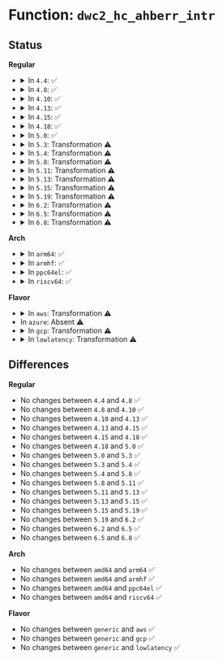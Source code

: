 # Function: <code>dwc2_hc_ahberr_intr</code>

## Status
<b>Regular</b>
<ul>
<li>
<details>
<summary>In <code>4.4</code>: ✅</summary>

```c
void dwc2_hc_ahberr_intr(struct dwc2_hsotg *hsotg, struct dwc2_host_chan *chan, int chnum, struct dwc2_qtd *qtd);
```

**Collision:** Unique Static

**Inline:** No

**Transformation:** False

**Instances:**

```
In drivers/usb/dwc2/hcd_intr.c (ffffffff8162b040)
Location: drivers/usb/dwc2/hcd_intr.c:1489
Inline: False
Direct callers:
  - drivers/usb/dwc2/hcd_intr.c:dwc2_handle_hcd_intr
  - drivers/usb/dwc2/hcd_intr.c:dwc2_handle_hcd_intr
```
**Symbols:**

```
ffffffff8162b040-ffffffff8162b2c4: dwc2_hc_ahberr_intr (STB_LOCAL)
```
</details>
</li>
<li>
<details>
<summary>In <code>4.8</code>: ✅</summary>

```c
void dwc2_hc_ahberr_intr(struct dwc2_hsotg *hsotg, struct dwc2_host_chan *chan, int chnum, struct dwc2_qtd *qtd);
```

**Collision:** Unique Static

**Inline:** No

**Transformation:** False

**Instances:**

```
In drivers/usb/dwc2/hcd_intr.c (ffffffff8168b1f0)
Location: drivers/usb/dwc2/hcd_intr.c:1495
Inline: False
Direct callers:
  - drivers/usb/dwc2/hcd_intr.c:dwc2_hc_n_intr
  - drivers/usb/dwc2/hcd_intr.c:dwc2_hc_n_intr
```
**Symbols:**

```
ffffffff8168b1f0-ffffffff8168b471: dwc2_hc_ahberr_intr (STB_LOCAL)
```
</details>
</li>
<li>
<details>
<summary>In <code>4.10</code>: ✅</summary>

```c
void dwc2_hc_ahberr_intr(struct dwc2_hsotg *hsotg, struct dwc2_host_chan *chan, int chnum, struct dwc2_qtd *qtd);
```

**Collision:** Unique Static

**Inline:** No

**Transformation:** False

**Instances:**

```
In drivers/usb/dwc2/hcd_intr.c (ffffffff816b9300)
Location: drivers/usb/dwc2/hcd_intr.c:1500
Inline: False
Direct callers:
  - drivers/usb/dwc2/hcd_intr.c:dwc2_hc_n_intr
  - drivers/usb/dwc2/hcd_intr.c:dwc2_hc_n_intr
```
**Symbols:**

```
ffffffff816b9300-ffffffff816b957d: dwc2_hc_ahberr_intr (STB_LOCAL)
```
</details>
</li>
<li>
<details>
<summary>In <code>4.13</code>: ✅</summary>

```c
void dwc2_hc_ahberr_intr(struct dwc2_hsotg *hsotg, struct dwc2_host_chan *chan, int chnum, struct dwc2_qtd *qtd);
```

**Collision:** Unique Static

**Inline:** No

**Transformation:** False

**Instances:**

```
In drivers/usb/dwc2/hcd_intr.c (ffffffff816cd610)
Location: drivers/usb/dwc2/hcd_intr.c:1505
Inline: False
Direct callers:
  - drivers/usb/dwc2/hcd_intr.c:dwc2_hc_n_intr
  - drivers/usb/dwc2/hcd_intr.c:dwc2_hc_n_intr
```
**Symbols:**

```
ffffffff816cd610-ffffffff816cd87b: dwc2_hc_ahberr_intr (STB_LOCAL)
```
</details>
</li>
<li>
<details>
<summary>In <code>4.15</code>: ✅</summary>

```c
void dwc2_hc_ahberr_intr(struct dwc2_hsotg *hsotg, struct dwc2_host_chan *chan, int chnum, struct dwc2_qtd *qtd);
```

**Collision:** Unique Static

**Inline:** No

**Transformation:** False

**Instances:**

```
In drivers/usb/dwc2/hcd_intr.c (ffffffff81739c20)
Location: drivers/usb/dwc2/hcd_intr.c:1506
Inline: False
Direct callers:
  - drivers/usb/dwc2/hcd_intr.c:dwc2_hc_n_intr
  - drivers/usb/dwc2/hcd_intr.c:dwc2_hc_n_intr
```
**Symbols:**

```
ffffffff81739c20-ffffffff81739e8e: dwc2_hc_ahberr_intr (STB_LOCAL)
```
</details>
</li>
<li>
<details>
<summary>In <code>4.18</code>: ✅</summary>

```c
void dwc2_hc_ahberr_intr(struct dwc2_hsotg *hsotg, struct dwc2_host_chan *chan, int chnum, struct dwc2_qtd *qtd);
```

**Collision:** Unique Static

**Inline:** No

**Transformation:** False

**Instances:**

```
In drivers/usb/dwc2/hcd_intr.c (ffffffff8177a240)
Location: drivers/usb/dwc2/hcd_intr.c:1550
Inline: False
Direct callers:
  - drivers/usb/dwc2/hcd_intr.c:dwc2_hc_n_intr
  - drivers/usb/dwc2/hcd_intr.c:dwc2_hc_n_intr
```
**Symbols:**

```
ffffffff8177a240-ffffffff8177a4b2: dwc2_hc_ahberr_intr (STB_LOCAL)
```
</details>
</li>
<li>
<details>
<summary>In <code>5.0</code>: ✅</summary>

```c
void dwc2_hc_ahberr_intr(struct dwc2_hsotg *hsotg, struct dwc2_host_chan *chan, int chnum, struct dwc2_qtd *qtd);
```

**Collision:** Unique Static

**Inline:** No

**Transformation:** False

**Instances:**

```
In drivers/usb/dwc2/hcd_intr.c (ffffffff817a0740)
Location: drivers/usb/dwc2/hcd_intr.c:1550
Inline: False
Direct callers:
  - drivers/usb/dwc2/hcd_intr.c:dwc2_hc_n_intr
  - drivers/usb/dwc2/hcd_intr.c:dwc2_hc_n_intr
```
**Symbols:**

```
ffffffff817a0740-ffffffff817a0a0b: dwc2_hc_ahberr_intr (STB_LOCAL)
```
</details>
</li>
<li>
<details>
<summary>In <code>5.3</code>: Transformation ⚠️</summary>

```c
void dwc2_hc_ahberr_intr(struct dwc2_hsotg *hsotg, struct dwc2_host_chan *chan, int chnum, struct dwc2_qtd *qtd);
```

**Collision:** Unique Static

**Inline:** No

**Transformation:** True

**Instances:**

```
In drivers/usb/dwc2/hcd_intr.c (0)
Location: drivers/usb/dwc2/hcd_intr.c:1550
Inline: False
Direct callers:
  - drivers/usb/dwc2/hcd_intr.c:dwc2_hc_n_intr
  - drivers/usb/dwc2/hcd_intr.c:dwc2_hc_chhltd_intr_dma
```
**Symbols:**

```
ffffffff817df870-ffffffff817df999: dwc2_hc_ahberr_intr (STB_LOCAL)
ffffffff817e1677-ffffffff817e1829: dwc2_hc_ahberr_intr.cold (STB_LOCAL)
```
</details>
</li>
<li>
<details>
<summary>In <code>5.4</code>: Transformation ⚠️</summary>

```c
void dwc2_hc_ahberr_intr(struct dwc2_hsotg *hsotg, struct dwc2_host_chan *chan, int chnum, struct dwc2_qtd *qtd);
```

**Collision:** Unique Static

**Inline:** No

**Transformation:** True

**Instances:**

```
In drivers/usb/dwc2/hcd_intr.c (0)
Location: drivers/usb/dwc2/hcd_intr.c:1550
Inline: False
Direct callers:
  - drivers/usb/dwc2/hcd_intr.c:dwc2_hc_n_intr
  - drivers/usb/dwc2/hcd_intr.c:dwc2_hc_chhltd_intr_dma
```
**Symbols:**

```
ffffffff81810760-ffffffff81810889: dwc2_hc_ahberr_intr (STB_LOCAL)
ffffffff81812567-ffffffff81812719: dwc2_hc_ahberr_intr.cold (STB_LOCAL)
```
</details>
</li>
<li>
<details>
<summary>In <code>5.8</code>: Transformation ⚠️</summary>

```c
void dwc2_hc_ahberr_intr(struct dwc2_hsotg *hsotg, struct dwc2_host_chan *chan, int chnum, struct dwc2_qtd *qtd);
```

**Collision:** Unique Static

**Inline:** No

**Transformation:** True

**Instances:**

```
In drivers/usb/dwc2/hcd_intr.c (0)
Location: drivers/usb/dwc2/hcd_intr.c:1550
Inline: False
Direct callers:
  - drivers/usb/dwc2/hcd_intr.c:dwc2_hc_n_intr
  - drivers/usb/dwc2/hcd_intr.c:dwc2_hc_chhltd_intr_dma
```
**Symbols:**

```
ffffffff818e17e0-ffffffff818e190c: dwc2_hc_ahberr_intr (STB_LOCAL)
ffffffff818e35dd-ffffffff818e378f: dwc2_hc_ahberr_intr.cold (STB_LOCAL)
```
</details>
</li>
<li>
<details>
<summary>In <code>5.11</code>: Transformation ⚠️</summary>

```c
void dwc2_hc_ahberr_intr(struct dwc2_hsotg *hsotg, struct dwc2_host_chan *chan, int chnum, struct dwc2_qtd *qtd);
```

**Collision:** Unique Static

**Inline:** No

**Transformation:** True

**Instances:**

```
In drivers/usb/dwc2/hcd_intr.c (0)
Location: drivers/usb/dwc2/hcd_intr.c:1550
Inline: False
Direct callers:
  - drivers/usb/dwc2/hcd_intr.c:dwc2_hc_n_intr
  - drivers/usb/dwc2/hcd_intr.c:dwc2_hc_chhltd_intr_dma
```
**Symbols:**

```
ffffffff818eb040-ffffffff818eb16c: dwc2_hc_ahberr_intr (STB_LOCAL)
ffffffff81c1fb15-ffffffff81c1fcc7: dwc2_hc_ahberr_intr.cold (STB_LOCAL)
```
</details>
</li>
<li>
<details>
<summary>In <code>5.13</code>: Transformation ⚠️</summary>

```c
void dwc2_hc_ahberr_intr(struct dwc2_hsotg *hsotg, struct dwc2_host_chan *chan, int chnum, struct dwc2_qtd *qtd);
```

**Collision:** Unique Static

**Inline:** No

**Transformation:** True

**Instances:**

```
In drivers/usb/dwc2/hcd_intr.c (0)
Location: drivers/usb/dwc2/hcd_intr.c:1550
Inline: False
Direct callers:
  - drivers/usb/dwc2/hcd_intr.c:dwc2_hc_n_intr
  - drivers/usb/dwc2/hcd_intr.c:dwc2_hc_chhltd_intr_dma
```
**Symbols:**

```
ffffffff818cee70-ffffffff818cef9c: dwc2_hc_ahberr_intr (STB_LOCAL)
ffffffff81c11ae4-ffffffff81c11c8a: dwc2_hc_ahberr_intr.cold (STB_LOCAL)
```
</details>
</li>
<li>
<details>
<summary>In <code>5.15</code>: Transformation ⚠️</summary>

```c
void dwc2_hc_ahberr_intr(struct dwc2_hsotg *hsotg, struct dwc2_host_chan *chan, int chnum, struct dwc2_qtd *qtd);
```

**Collision:** Unique Static

**Inline:** No

**Transformation:** True

**Instances:**

```
In drivers/usb/dwc2/hcd_intr.c (0)
Location: drivers/usb/dwc2/hcd_intr.c:1550
Inline: False
Direct callers:
  - drivers/usb/dwc2/hcd_intr.c:dwc2_hc_n_intr
  - drivers/usb/dwc2/hcd_intr.c:dwc2_hc_chhltd_intr_dma
```
**Symbols:**

```
ffffffff81968360-ffffffff81968546: dwc2_hc_ahberr_intr (STB_LOCAL)
ffffffff81d1d341-ffffffff81d1d4ca: dwc2_hc_ahberr_intr.cold (STB_LOCAL)
```
</details>
</li>
<li>
<details>
<summary>In <code>5.19</code>: Transformation ⚠️</summary>

```c
void dwc2_hc_ahberr_intr(struct dwc2_hsotg *hsotg, struct dwc2_host_chan *chan, int chnum, struct dwc2_qtd *qtd);
```

**Collision:** Unique Static

**Inline:** No

**Transformation:** True

**Instances:**

```
In drivers/usb/dwc2/hcd_intr.c (0)
Location: drivers/usb/dwc2/hcd_intr.c:1550
Inline: False
Direct callers:
  - drivers/usb/dwc2/hcd_intr.c:dwc2_hc_n_intr
  - drivers/usb/dwc2/hcd_intr.c:dwc2_hc_chhltd_intr_dma
```
**Symbols:**

```
ffffffff81ac2510-ffffffff81ac26fd: dwc2_hc_ahberr_intr (STB_LOCAL)
ffffffff81ee8b95-ffffffff81ee8d4e: dwc2_hc_ahberr_intr.cold (STB_LOCAL)
```
</details>
</li>
<li>
<details>
<summary>In <code>6.2</code>: Transformation ⚠️</summary>

```c
void dwc2_hc_ahberr_intr(struct dwc2_hsotg *hsotg, struct dwc2_host_chan *chan, int chnum, struct dwc2_qtd *qtd);
```

**Collision:** Unique Static

**Inline:** No

**Transformation:** True

**Instances:**

```
In drivers/usb/dwc2/hcd_intr.c (0)
Location: drivers/usb/dwc2/hcd_intr.c:1520
Inline: False
Direct callers:
  - drivers/usb/dwc2/hcd_intr.c:dwc2_hc_n_intr
  - drivers/usb/dwc2/hcd_intr.c:dwc2_hc_chhltd_intr_dma
```
**Symbols:**

```
ffffffff81c4c240-ffffffff81c4c596: dwc2_hc_ahberr_intr (STB_LOCAL)
ffffffff820a3f5c-ffffffff820a4053: dwc2_hc_ahberr_intr.cold (STB_LOCAL)
```
</details>
</li>
<li>
<details>
<summary>In <code>6.5</code>: Transformation ⚠️</summary>

```c
void dwc2_hc_ahberr_intr(struct dwc2_hsotg *hsotg, struct dwc2_host_chan *chan, int chnum, struct dwc2_qtd *qtd);
```

**Collision:** Unique Static

**Inline:** No

**Transformation:** True

**Instances:**

```
In drivers/usb/dwc2/hcd_intr.c (0)
Location: drivers/usb/dwc2/hcd_intr.c:1520
Inline: False
Direct callers:
  - drivers/usb/dwc2/hcd_intr.c:dwc2_hc_n_intr
  - drivers/usb/dwc2/hcd_intr.c:dwc2_hc_chhltd_intr_dma
```
**Symbols:**

```
ffffffff81cb38b0-ffffffff81cb3c06: dwc2_hc_ahberr_intr (STB_LOCAL)
ffffffff82125519-ffffffff82125610: dwc2_hc_ahberr_intr.cold (STB_LOCAL)
```
</details>
</li>
<li>
<details>
<summary>In <code>6.8</code>: Transformation ⚠️</summary>

```c
void dwc2_hc_ahberr_intr(struct dwc2_hsotg *hsotg, struct dwc2_host_chan *chan, int chnum, struct dwc2_qtd *qtd);
```

**Collision:** Unique Static

**Inline:** No

**Transformation:** True

**Instances:**

```
In drivers/usb/dwc2/hcd_intr.c (0)
Location: drivers/usb/dwc2/hcd_intr.c:1520
Inline: False
Direct callers:
  - drivers/usb/dwc2/hcd_intr.c:dwc2_hc_n_intr
  - drivers/usb/dwc2/hcd_intr.c:dwc2_hc_chhltd_intr_dma
```
**Symbols:**

```
ffffffff81d685e0-ffffffff81d68936: dwc2_hc_ahberr_intr (STB_LOCAL)
ffffffff82206ced-ffffffff82206de4: dwc2_hc_ahberr_intr.cold (STB_LOCAL)
```
</details>
</li>
</ul>
<b>Arch</b>
<ul>
<li>
<details>
<summary>In <code>arm64</code>: ✅</summary>

```c
void dwc2_hc_ahberr_intr(struct dwc2_hsotg *hsotg, struct dwc2_host_chan *chan, int chnum, struct dwc2_qtd *qtd);
```

**Collision:** Unique Static

**Inline:** No

**Transformation:** False

**Instances:**

```
In drivers/usb/dwc2/hcd_intr.c (ffff800010a49900)
Location: drivers/usb/dwc2/hcd_intr.c:1550
Inline: False
Direct callers:
  - drivers/usb/dwc2/hcd_intr.c:dwc2_hc_n_intr
  - drivers/usb/dwc2/hcd_intr.c:dwc2_hc_chhltd_intr_dma
```
**Symbols:**

```
ffff800010a49900-ffff800010a49c0c: dwc2_hc_ahberr_intr (STB_LOCAL)
```
</details>
</li>
<li>
<details>
<summary>In <code>armhf</code>: ✅</summary>

```c
void dwc2_hc_ahberr_intr(struct dwc2_hsotg *hsotg, struct dwc2_host_chan *chan, int chnum, struct dwc2_qtd *qtd);
```

**Collision:** Unique Static

**Inline:** No

**Transformation:** False

**Instances:**

```
In drivers/usb/dwc2/hcd_intr.c (c0b1bba0)
Location: drivers/usb/dwc2/hcd_intr.c:1550
Inline: False
Direct callers:
  - drivers/usb/dwc2/hcd_intr.c:dwc2_hc_n_intr
  - drivers/usb/dwc2/hcd_intr.c:dwc2_hc_chhltd_intr_dma
```
**Symbols:**

```
c0b1bba0-c0b1bebc: dwc2_hc_ahberr_intr (STB_LOCAL)
```
</details>
</li>
<li>
<details>
<summary>In <code>ppc64el</code>: ✅</summary>

```c
void dwc2_hc_ahberr_intr(struct dwc2_hsotg *hsotg, struct dwc2_host_chan *chan, int chnum, struct dwc2_qtd *qtd);
```

**Collision:** Unique Static

**Inline:** No

**Transformation:** False

**Instances:**

```
In drivers/usb/dwc2/hcd_intr.c (c000000000b0e2a0)
Location: drivers/usb/dwc2/hcd_intr.c:1550
Inline: False
Direct callers:
  - drivers/usb/dwc2/hcd_intr.c:dwc2_hc_n_intr
  - drivers/usb/dwc2/hcd_intr.c:dwc2_hc_chhltd_intr_dma
```
**Symbols:**

```
c000000000b0e2a0-c000000000b0e71c: dwc2_hc_ahberr_intr (STB_LOCAL)
```
</details>
</li>
<li>
<details>
<summary>In <code>riscv64</code>: ✅</summary>

```c
void dwc2_hc_ahberr_intr(struct dwc2_hsotg *hsotg, struct dwc2_host_chan *chan, int chnum, struct dwc2_qtd *qtd);
```

**Collision:** Unique Static

**Inline:** No

**Transformation:** False

**Instances:**

```
In drivers/usb/dwc2/hcd_intr.c (ffffffe000665df2)
Location: drivers/usb/dwc2/hcd_intr.c:1550
Inline: False
Direct callers:
  - drivers/usb/dwc2/hcd_intr.c:dwc2_hc_n_intr
  - drivers/usb/dwc2/hcd_intr.c:dwc2_hc_chhltd_intr_dma
```
**Symbols:**

```
ffffffe000665df2-ffffffe000666118: dwc2_hc_ahberr_intr (STB_LOCAL)
```
</details>
</li>
</ul>
<b>Flavor</b>
<ul>
<li>
<details>
<summary>In <code>aws</code>: Transformation ⚠️</summary>

```c
void dwc2_hc_ahberr_intr(struct dwc2_hsotg *hsotg, struct dwc2_host_chan *chan, int chnum, struct dwc2_qtd *qtd);
```

**Collision:** Unique Static

**Inline:** No

**Transformation:** True

**Instances:**

```
In drivers/usb/dwc2/hcd_intr.c (0)
Location: drivers/usb/dwc2/hcd_intr.c:1550
Inline: False
Direct callers:
  - drivers/usb/dwc2/hcd_intr.c:dwc2_hc_n_intr
  - drivers/usb/dwc2/hcd_intr.c:dwc2_hc_chhltd_intr_dma
```
**Symbols:**

```
ffffffff817c8b40-ffffffff817c8c69: dwc2_hc_ahberr_intr (STB_LOCAL)
ffffffff817ca947-ffffffff817caaf9: dwc2_hc_ahberr_intr.cold (STB_LOCAL)
```
</details>
</li>
<li>
In <code>azure</code>: Absent ⚠️
</li>
<li>
<details>
<summary>In <code>gcp</code>: Transformation ⚠️</summary>

```c
void dwc2_hc_ahberr_intr(struct dwc2_hsotg *hsotg, struct dwc2_host_chan *chan, int chnum, struct dwc2_qtd *qtd);
```

**Collision:** Unique Static

**Inline:** No

**Transformation:** True

**Instances:**

```
In drivers/usb/dwc2/hcd_intr.c (0)
Location: drivers/usb/dwc2/hcd_intr.c:1550
Inline: False
Direct callers:
  - drivers/usb/dwc2/hcd_intr.c:dwc2_hc_n_intr
  - drivers/usb/dwc2/hcd_intr.c:dwc2_hc_chhltd_intr_dma
```
**Symbols:**

```
ffffffff818055e0-ffffffff81805709: dwc2_hc_ahberr_intr (STB_LOCAL)
ffffffff818073e7-ffffffff81807599: dwc2_hc_ahberr_intr.cold (STB_LOCAL)
```
</details>
</li>
<li>
<details>
<summary>In <code>lowlatency</code>: Transformation ⚠️</summary>

```c
void dwc2_hc_ahberr_intr(struct dwc2_hsotg *hsotg, struct dwc2_host_chan *chan, int chnum, struct dwc2_qtd *qtd);
```

**Collision:** Unique Static

**Inline:** No

**Transformation:** True

**Instances:**

```
In drivers/usb/dwc2/hcd_intr.c (0)
Location: drivers/usb/dwc2/hcd_intr.c:1550
Inline: False
Direct callers:
  - drivers/usb/dwc2/hcd_intr.c:dwc2_hc_n_intr
  - drivers/usb/dwc2/hcd_intr.c:dwc2_hc_chhltd_intr_dma
```
**Symbols:**

```
ffffffff8181f6f0-ffffffff8181f819: dwc2_hc_ahberr_intr (STB_LOCAL)
ffffffff818214f3-ffffffff818216a5: dwc2_hc_ahberr_intr.cold (STB_LOCAL)
```
</details>
</li>
</ul>

## Differences
<b>Regular</b>
<ul>
<li>
No changes between <code>4.4</code> and <code>4.8</code> ✅
</li>
<li>
No changes between <code>4.8</code> and <code>4.10</code> ✅
</li>
<li>
No changes between <code>4.10</code> and <code>4.13</code> ✅
</li>
<li>
No changes between <code>4.13</code> and <code>4.15</code> ✅
</li>
<li>
No changes between <code>4.15</code> and <code>4.18</code> ✅
</li>
<li>
No changes between <code>4.18</code> and <code>5.0</code> ✅
</li>
<li>
No changes between <code>5.0</code> and <code>5.3</code> ✅
</li>
<li>
No changes between <code>5.3</code> and <code>5.4</code> ✅
</li>
<li>
No changes between <code>5.4</code> and <code>5.8</code> ✅
</li>
<li>
No changes between <code>5.8</code> and <code>5.11</code> ✅
</li>
<li>
No changes between <code>5.11</code> and <code>5.13</code> ✅
</li>
<li>
No changes between <code>5.13</code> and <code>5.15</code> ✅
</li>
<li>
No changes between <code>5.15</code> and <code>5.19</code> ✅
</li>
<li>
No changes between <code>5.19</code> and <code>6.2</code> ✅
</li>
<li>
No changes between <code>6.2</code> and <code>6.5</code> ✅
</li>
<li>
No changes between <code>6.5</code> and <code>6.8</code> ✅
</li>
</ul>
<b>Arch</b>
<ul>
<li>
No changes between <code>amd64</code> and <code>arm64</code> ✅
</li>
<li>
No changes between <code>amd64</code> and <code>armhf</code> ✅
</li>
<li>
No changes between <code>amd64</code> and <code>ppc64el</code> ✅
</li>
<li>
No changes between <code>amd64</code> and <code>riscv64</code> ✅
</li>
</ul>
<b>Flavor</b>
<ul>
<li>
No changes between <code>generic</code> and <code>aws</code> ✅
</li>
<li>
No changes between <code>generic</code> and <code>gcp</code> ✅
</li>
<li>
No changes between <code>generic</code> and <code>lowlatency</code> ✅
</li>
</ul>
